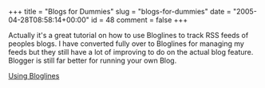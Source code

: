 +++
title = "Blogs for Dummies"
slug = "blogs-for-dummies"
date = "2005-04-28T08:58:14+00:00"
id = 48
comment = false
+++

Actually it's a great tutorial on how to use Bloglines to track RSS feeds of peoples blogs. I have converted fully over to Bloglines for managing my feeds but they still have a lot of improving to do on the actual blog feature. Blogger is still far better for running your own Blog.

[Using Bloglines](http://preetamrai.com/weblog/archives/2005/04/25/bloglines-how-to-keep-track-of-hundreds-of-blogs-and-some-news-and-some-podcasts-and-some-flickrs-photos-etc-etc/)

